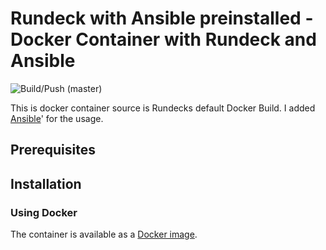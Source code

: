 # Rundeck with Ansible preinstalled - Docker Container with Rundeck and Ansible

![Build/Push (master)](https://github.com/florian-asche/rundeck-ansible/workflows/Build/Push%20(master)/badge.svg)

This is docker container source is Rundecks default Docker Build. I added  [Ansible](https://www.ansible.com/)' for the usage.

## Prerequisites

## Installation

### Using Docker

The container is available as a [Docker image](https://hub.docker.com/r/florian9931/rundeck-ansible).
